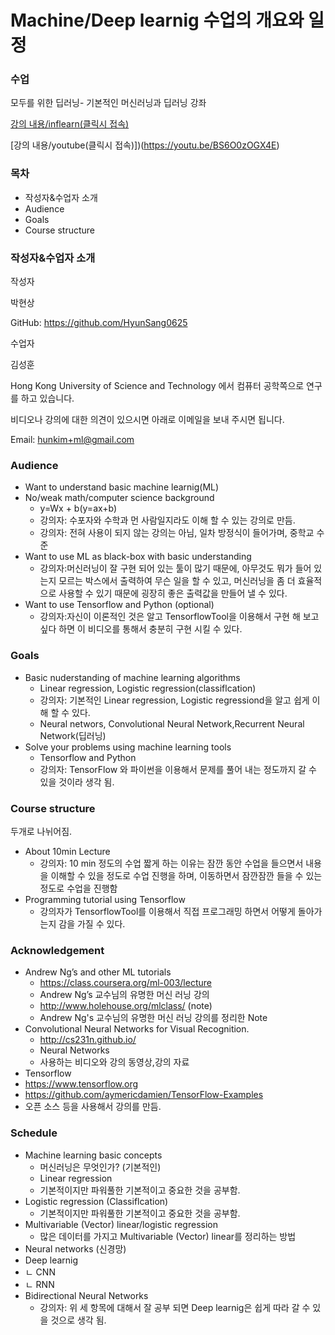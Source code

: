 # Machine/Deep learnig 수업의 개요와 일정
### 수업
모두를 위한 딥러닝- 기본적인 머신러닝과 딥러닝 강좌

[강의 내용/inflearn(클릭시 접속)](https://www.inflearn.com/course/%EA%B8%B0%EB%B3%B8%EC%A0%81%EC%9D%B8-%EB%A8%B8%EC%8B%A0%EB%9F%AC%EB%8B%9D-%EB%94%A5%EB%9F%AC%EB%8B%9D-%EA%B0%95%EC%A2%8C/)

[강의 내용/youtube(클릭시 접속)])(https://youtu.be/BS6O0zOGX4E)

### 목차
- 작성자&수업자 소개
- Audience
- Goals
- Course structure
### 작성자&수업자 소개

작성자

박현상

GitHub: https://github.com/HyunSang0625

수업자

김성훈

Hong Kong University of Science and Technology 에서 컴퓨터 공학쪽으로 연구를 하고 있습니다.


비디오나 강의에 대한 의견이 있으시면 아래로 이메일을 보내 주시면 됩니다.

Email: hunkim+ml@gmail.com
### Audience

- Want to understand basic machine learnig(ML)
- No/weak math/computer science background
  - y=Wx + b(y=ax+b)
  - 강의자: 수포자와 수학과 먼 사람일지라도  이해 할 수 있는 강의로 만듬. 
  - 강의자: 전혀 사용이 되지 않는 강의는 아님, 일차 방정식이 들어가며, 중학교 수준
- Want to use ML as black-box with basic understanding
  - 강의자:머신러닝이 잘 구현 되어 있는 툴이 많기 때문에, 아무것도 뭐가 들어 있는지 모르는 박스에서 출력하여 무슨 일을 할 수 있고, 머신러닝을 좀 더 효율적으로 사용할 수 있기 때문에 굉장히 좋은 출력값을 만들어 낼 수 있다.
- Want to use Tensorflow and Python (optional)
  - 강의자:자신이 이론적인 것은 알고 TensorflowTool을 이용해서 구현 해 보고 싶다 하면 이 비디오를 통해서 충분히 구현 시킬 수 있다.
### Goals
- Basic nuderstanding of machine learning algorithms
  - Linear regression, Logistic regression(classiflcation) 
  - 강의자: 기본적인  Linear regression, Logistic regressiond을 알고 쉽게 이해 할 수 있다.
  - Neural networs, Convolutional Neural Network,Recurrent Neural Network(딥러닝)
- Solve your  problems using machine learning tools
  - Tensorflow and Python 
  - 강의자: TensorFlow 와 파이썬을 이용해서 문제를 풀어 내는 정도까지 갈 수 있을 것이라 생각 됨.
### Course structure
두개로 나뉘어짐.
- About 10min Lecture
  - 강의자: 10 min 정도의 수업 짧게 하는 이유는 잠깐 동안 수업을 들으면서 내용을 이해할 수 있을 정도로 수업 진행을 하며, 이동하면서 잠깐잠깐 들을 수 있는 정도로 수업을 진행함
- Programming tutorial using Tensorflow
  - 강의자가 TensorflowTool를 이용해서 직접 프로그래밍 하면서 어떻게 돌아가는지 감을 가질 수 있다.
### Acknowledgement
- Andrew Ng’s and other ML tutorials
  - https://class.coursera.org/ml-003/lecture
  -  Andrew Ng’s 교수님의 유명한 머신 러닝 강의
  - http://www.holehouse.org/mlclass/ (note)
  - Andrew Ng's 교수님의 유명한 머신 러닝 강의를 정리한 Note
- Convolutional Neural Networks for Visual Recognition.
  - http://cs231n.github.io/
  - Neural Networks 
  - 사용하는 비디오와 강의 동영상,강의 자료
- Tensorflow
- https://www.tensorflow.org
- https://github.com/aymericdamien/TensorFlow-Examples
-  오픈 소스 등을 사용해서 강의를 만듬.
### Schedule 
- Machine learning basic concepts
  - 머신러닝은 무엇인가? (기본적인)
  - Linear regression
  - 기본적이지만 파워풀한 기본적이고 중요한 것을 공부함.
- Logistic regression (Classiflcation)
  - 기본적이지만 파워풀한 기본적이고 중요한 것을 공부함.
- Multivariable (Vector) linear/logistic regression
  - 많은 데이터를 가지고 Multivariable (Vector) linear를 정리하는 방법
- Neural networks (신경망)
- Deep learnig
- ㄴ CNN
- ㄴ RNN
- Bidirectional Neural Networks
  - 강의자: 위 세 항목에 대해서 잘 공부 되면 Deep learnig은 쉽게 따라 갈 수 있을 것으로 생각 됨.
